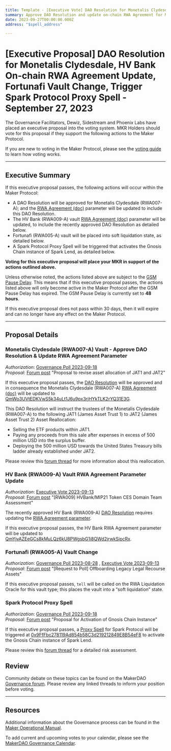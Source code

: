 ```yaml
---
title: Template - [Executive Vote] DAO Resolution for Monetalis Clydesdale, HV Bank On-chain RWA Agreement Update, Fortunafi Vault Change, Trigger Spark Protocol Proxy Spell - September 27, 2023
summary: Approve DAO Resolution and update on-chain RWA Agreement for Monetalis Clydesdale (RWA007-A); update HV Bank (RWA009-A) on-chain RWA Agreement; place Fortunafi (RWA005-A) vault into soft liquidation state; trigger Spark Protocol Proxy Spell.
date: 2023-09-27T00:00:00.000Z
address: "$spell_address"

---
```

# [Executive Proposal] DAO Resolution for Monetalis Clydesdale, HV Bank On-chain RWA Agreement Update, Fortunafi Vault Change, Trigger Spark Protocol Proxy Spell - September 27, 2023

The Governance Facilitators, Dewiz, Sidestream and Phoenix Labs have placed an executive proposal into the voting system. MKR Holders should vote for this proposal if they support the following actions to the Maker Protocol.

If you are new to voting in the Maker Protocol, please see the [voting guide](https://manual.makerdao.com/governance/voting-in-makerdao/on-chain-governance) to learn how voting works.

---

## Executive Summary

If this executive proposal passes, the following actions will occur within the Maker Protocol:
- A DAO Resolution will be approved for Monetalis Clydesdale (RWA007-A); and the [RWA Agreement (doc)](https://manual.makerdao.com/parameter-index/vault-risk/param-rwa-agreement) parameter will be updated to include this DAO Resolution.
- The HV Bank (RWA009-A) vault [RWA Agreement (doc)](https://manual.makerdao.com/parameter-index/vault-risk/param-rwa-agreement) parameter will be updated, to include the recently approved DAO Resolution as detailed below.
- Fortunafi (RWA005-A) vault will be placed into soft liquidation state, as detailed below.
- A Spark Protocol Proxy Spell will be triggered that activates the Gnosis Chain instance of Spark Lend, as detailed below.

**Voting for this executive proposal will place your MKR in support of the actions outlined above.**

Unless otherwise noted, the actions listed above are subject to the [GSM Pause Delay](https://manual.makerdao.com/parameter-index/core/param-gsm-pause-delay). This means that if this executive proposal passes, the actions listed above will only become active in the Maker Protocol after the GSM Pause Delay has expired. The GSM Pause Delay is currently set to **48 hours**.

If this executive proposal does not pass within 30 days, then it will expire and can no longer have any effect on the Maker Protocol.


---

## Proposal Details

### Monetalis Clydesdale (RWA007-A) Vault - Approve DAO Resolution & Update RWA Agreement Parameter

*Authorization*: [Governance Poll 2023-09-18](https://vote.makerdao.com/polling/Qmb45PDU)\
*Proposal*: [Forum post](https://forum.makerdao.com/t/proposal-to-revise-asset-allocation-of-jat1-and-jat2/21718) "Proposal to revise asset allocation of JAT1 and JAT2"

If this executive proposal passes, the [DAO Resolution](https://amaranth-secondary-stingray-939.mypinata.cloud/ipfs/QmZ94FG8YXK4seyBHBi2FfTfW5URtBqbCb7JZAB1HGkTNF) will be approved and in consequence the Monetalis Clydesdale (RWA007-A) [RWA Agreement (doc)](https://manual.makerdao.com/parameter-index/vault-risk/param-rwa-agreement) will be updated to [QmWo3UVtEDKVwS5k34uLt1J6u9px3rjHYkTLK2rYQ31E3G](https://jade-ltd-quail-880.mypinata.cloud/ipfs/QmWo3UVtEDKVwS5k34uLt1J6u9px3rjHYkTLK2rYQ31E3G).

This DAO Resolution will instruct the trustees of the Monetalis Clydesdale (RWA007-A) to the following JAT1 (James Asset Trust 1) to JAT2 (James Asset Trust 2) Asset Reallocation:
- Selling the ETF products within JAT1.
- Paying any proceeds from this sale after expenses in excess of 500 million USD into the surplus buffer.
- Deploying the 500 million USD towards the United States Treasury bills ladder already established under JAT2.

Please review this [forum thread](https://forum.makerdao.com/t/assessment-jat1-jat2-reallocation/21987) for more information about this reallocation.

### HV Bank (RWA009-A) Vault RWA Agreement Parameter Update

*Authorization*: [Executive Vote 2023-09-13](https://vote.makerdao.com/executive/template-executive-vote-stability-scope-parameter-changes-spark-protocol-d3m-parameter-changes-set-fortunafi-debt-ceiling-to-zero-dai-dao-resolution-for-hv-bank-delegate-compensation-and-other-actions-september-13-2023)\
*Proposal*: [Forum post](https://forum.makerdao.com/t/rwa009-hvbank-mip21-token-ces-domain-team-assessment/15861/13) "[RWA009] HVBank/MIP21 Token CES Domain Team Assessment"

The recently approved HV Bank (RWA009-A) [DAO Resolution](https://vote.makerdao.com/executive/template-executive-vote-stability-scope-parameter-changes-spark-protocol-d3m-parameter-changes-set-fortunafi-debt-ceiling-to-zero-dai-dao-resolution-for-hv-bank-delegate-compensation-and-other-actions-september-13-2023) requires updating the [RWA Agreement parameter](https://manual.makerdao.com/parameter-index/vault-risk/param-rwa-agreement). 

If this executive proposal passes, the HV Bank RWA Agreement parameter will be updated to [QmYjvAZEeGCs8kMuLQz6kU8PWgsbG1i8QWd2jrwkSipcRx](https://jade-ltd-quail-880.mypinata.cloud/ipfs/QmYjvAZEeGCs8kMuLQz6kU8PWgsbG1i8QWd2jrwkSipcRx).

### Fortunafi (RWA005-A) Vault Change

*Authorization*: [Governance Poll 2023-08-28](https://vote.makerdao.com/polling/Qmcb1c9x) , [Executive Vote 2023-09-13](https://vote.makerdao.com/executive/template-executive-vote-stability-scope-parameter-changes-spark-protocol-d3m-parameter-changes-set-fortunafi-debt-ceiling-to-zero-dai-dao-resolution-for-hv-bank-delegate-compensation-and-other-actions-september-13-2023)\
*Proposal*: [Forum post](https://forum.makerdao.com/t/request-to-poll-offboarding-legacy-legal-recourse-assets/21582/12) "[Request to Poll] Offboarding Legacy Legal Recourse Assets"

If this executive proposal passes, `tell` will be called on the RWA Liquidation Oracle for this vault type; this places the vault into a “soft liquidation” state.



### Spark Protocol Proxy Spell

*Authorization*: [Governance Poll 2023-09-18](https://vote.makerdao.com/polling/QmVcxd7J)\
*Proposal*: [Forum post](https://forum.makerdao.com/t/proposal-for-activation-of-gnosis-chain-instance/22098/) "Proposal for Activation of Gnosis Chain Instance"

If this executive proposal passes, a [Proxy Spell](https://forum.makerdao.com/t/executive-proxies-and-spark-protocol/20976) for Spark Protocol will be triggered at [0x9FfFbc278119Ad854b58C3d219212849E8B54eF8](https://etherscan.io/address/0x9FfFbc278119Ad854b58C3d219212849E8B54eF8) to activate the Gnosis Chain instance of Spark Lend.

Please review this [forum thread](https://forum.makerdao.com/t/risk-assessment-and-parameter-recommendations-spark-protocol-on-gnosis-chain/21629) for a detailed risk assessment.

## Review

Community debate on these topics can be found on the MakerDAO [Governance forum](https://forum.makerdao.com/). Please review any linked threads to inform your position before voting.

---

## Resources

Additional information about the Governance process can be found in the [Maker Operational Manual](https://manual.makerdao.com).

To add current and upcoming votes to your calendar, please see the [MakerDAO Governance Calendar](https://manual.makerdao.com/makerdao/calendars/governance-calendar).
